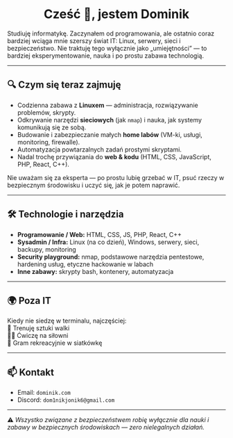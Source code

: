 <h1 align="center">Cześć 👋, jestem Dominik</h1>

Studiuję informatykę. Zaczynałem od programowania, ale ostatnio coraz bardziej wciąga mnie szerszy świat IT: Linux, serwery, sieci i bezpieczeństwo. Nie traktuję tego wyłącznie jako „umiejętności” — to bardziej eksperymentowanie, nauka i po prostu zabawa technologią.

---

## 🔍 Czym się teraz zajmuję
- Codzienna zabawa z **Linuxem** — administracja, rozwiązywanie problemów, skrypty.  
- Odkrywanie narzędzi **sieciowych** (jak `nmap`) i nauka, jak systemy komunikują się ze sobą.  
- Budowanie i zabezpieczanie małych **home labów** (VM-ki, usługi, monitoring, firewalle).  
- Automatyzacja powtarzalnych zadań prostymi skryptami.  
- Nadal trochę przywiązania do **web & kodu** (HTML, CSS, JavaScript, PHP, React, C++).  

Nie uważam się za eksperta — po prostu lubię grzebać w IT, psuć rzeczy w bezpiecznym środowisku i uczyć się, jak je potem naprawić.  

---

## 🛠 Technologie i narzędzia
- **Programowanie / Web:** HTML, CSS, JS, PHP, React, C++  
- **Sysadmin / Infra:** Linux (na co dzień), Windows, serwery, sieci, backupy, monitoring  
- **Security playground:** nmap, podstawowe narzędzia pentestowe, hardening usług, etyczne hackowanie w labach  
- **Inne zabawy:** skrypty bash, kontenery, automatyzacja  

---

## 🌍 Poza IT
Kiedy nie siedzę w terminalu, najczęściej:  
🥊 Trenuję sztuki walki  
🏋️‍♂️ Ćwiczę na siłowni  
🏐 Gram rekreacyjnie w siatkówkę  

---

## 📫 Kontakt
- Email: `dominik.com`  
- Discord: `dom1nikjonik6@gmail.com`  

---

⚠️ *Wszystko związane z bezpieczeństwem robię wyłącznie dla nauki i zabawy w bezpiecznych środowiskach — zero nielegalnych działań.*
